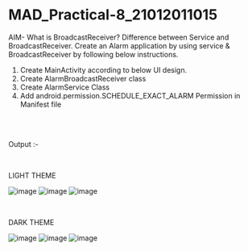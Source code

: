 # MAD_Practical-8_21012011015

AIM- What is BroadcastReceiver? Difference between Service and BroadcastReceiver. Create an Alarm application by using service & BroadcastReceiver by following below instructions.<br>

1. Create MainActivity according to below UI design. <br>
2. Create AlarmBroadcastReceiver class <br>
3. Create AlarmService Class <br>
4. Add android.permission.SCHEDULE_EXACT_ALARM Permission in Manifest file <br>

<br><br>

Output :-

<br>

LIGHT THEME 

![image](https://github.com/Pratham198/MAD_Practical-8_21012011015/assets/139728033/c366e5a6-081f-484f-b283-70abd8dd6eb3)
![image](https://github.com/Pratham198/MAD_Practical-8_21012011015/assets/139728033/79df9662-2d0d-4a7f-97cb-0349fc404dba)
![image](https://github.com/Pratham198/MAD_Practical-8_21012011015/assets/139728033/1b3f2c24-80f5-4640-826f-d509109618e4)

<br>

DARK THEME 

![image](https://github.com/Pratham198/MAD_Practical-8_21012011015/assets/139728033/b2910221-5ece-46a9-ac9d-e58bcb3c59b6)
![image](https://github.com/Pratham198/MAD_Practical-8_21012011015/assets/139728033/9cd4f5ad-cc5f-473f-bcf1-b9adcf0baa94)
![image](https://github.com/Pratham198/MAD_Practical-8_21012011015/assets/139728033/82899ef1-aaec-4c2e-ae75-4e5046640b38)
